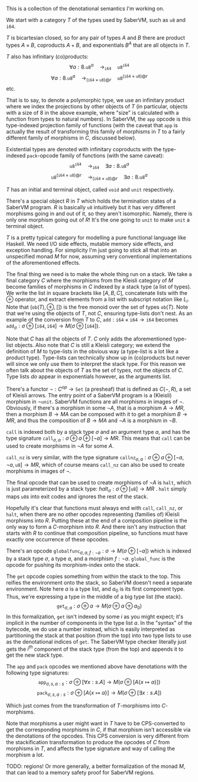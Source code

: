 
This is a collection of the denotational semantics I'm working on.

We start with a category $T$ of the types used by SaberVM, such as `u8` and `i64`.

$T$ is bicartesian closed, so for any pair of types $A$ and $B$ there are product types $A\times B$, coproducts $A+B$, and exponentials $B^A$ that are all objects in $T$. 

$T$ also has infinitary (co)products:
$$\forall a:8.\texttt{u8}^a\quad\rightarrow_\texttt{i64}\quad\texttt{u8}^\texttt{i64}$$
$$\forall a:8.\texttt{u8}^a\quad\rightarrow_{(\texttt{i64}\times\texttt{u8})@r}\quad\texttt{u8}^{(\texttt{i64}\times\texttt{u8})@r}$$
etc.

That is to say, to denote a polymorphic type, we use an infinitary product where we index the projections by other objects of $T$ (in particular, objects with a size of $8$ in the above example, where "size" is calculated with a function from types to natural numbers). In SaberVM, the `app` opcode is this type-indexed projection family of functions (with the caveat that `app` is actually the result of transforming this family of morphisms in $T$ to a fairly different family of morphisms in $C$, discussed below).

Existential types are denoted with infinitary coproducts with the type-indexed `pack`-opcode family of functions (with the same caveat):
$$\texttt{u8}^\texttt{i64}\quad\rightarrow_\texttt{i64}\quad\exists a:8.\texttt{u8}^a$$
$$\texttt{u8}^{(\texttt{i64}\times\texttt{u8})@r}\quad\rightarrow_{(\texttt{i64}\times\texttt{u8})@r}\quad\exists a:8.\texttt{u8}^a$$

$T$ has an initial and terminal object, called `void` and `unit` respectively.

There's a special object $R$ in $T$ which holds the termination states of a SaberVM program. $R$ is basically `u8` intuitively but it has very different morphisms going in and out of it, so they aren't isomorphic. Namely, there is only one morphism going out of $R$! It's the one going to `unit` to make `unit` a terminal object.

$T$ is a pretty typical category for modelling a pure functional language like Haskell. We need I/O side effects, mutable memory side effects, and exception handling. For simplicity I'm just going to stick all that into an unspecified monad $M$ for now, assuming very conventional implementations of the aforementioned effects.

The final thing we need is to make the whole thing run on a stack. We take a final category $C$ where the morphisms from the Kleisli category of $M$ become families of morphisms in $C$ indexed by a stack type (a list of types). We write the list in square brackets like $[A, B, C]$, concatenate lists with the $\oplus$ operator, and extract elements from a list with subscript notation like $L_i$. Note that $(\mathtt{ob}(T),\oplus,[])$ is the free monoid over the set of types $\mathtt{ob}(T)$. Note that we're using the objects of $T$, not $C$, ensuring type-lists don't nest. As an example of the conversion from $T$ to $C$, $\texttt{add}: \texttt{i64}\times\texttt{i64}\rightarrow\texttt{i64}$ becomes $\texttt{add}_\sigma:\sigma\oplus[\texttt{i64},\texttt{i64}]\rightarrow M(\sigma\oplus[\texttt{i64}])$.

Note that $C$ has all the objects of $T$. $C$ only adds the aforementioned type-list objects. Also note that $C$ is still a Kleisli category; we extend the definition of $M$ to type-lists in the obvious way (a type-list is a lot like a product type). Type-lists can technically show up in (co)products but never will since we only use them to interpret the stack type. For this reason we often talk about the objects of $T$ as the set of types, not the objects of $C$. Type lists *do* appear in exponentials however, as the arguments list.

There's a functor $\neg: C^{op}\rightarrow\mathtt{Set}$ (a presheaf) that is defined as $C(-,R)$, a set of Kleisli arrows. The entry point of a SaberVM program is a (Kleisli) morphism in $\neg\texttt{unit}$. SaberVM functions are all morphisms in images of $\neg$. Obviously, if there's a morphism in some $\neg A$, that is a morphism $A\rightarrow MR$, then a morphism $B\rightarrow MA$ can be composed with it to get a morphism $B\rightarrow MR$, and thus the composition of $B\rightarrow MA$ and $\neg A$ is a morphism in $\neg B$.

`call` is indexed both by a stack type $\sigma$ and an argument type $a$, and has the type signature $\texttt{call}_{\sigma,a}:\sigma\oplus a\oplus[\neg a]\rightarrow MR$. This means that `call` can be used to create morphisms in $\neg A$ for some $A$. 

`call_nz` is very similar, with the type signature $\texttt{callnz}_{\sigma,a}:\sigma\oplus a\oplus[\neg a,\neg a,\texttt{u8}]\rightarrow MR$, which of course means `call_nz` can also be used to create morphisms in images of $\neg$.

The final opcode that can be used to create morphisms of $\neg A$ is `halt`, which is just parameterized by a stack type: $halt_\sigma: \sigma\oplus[\texttt{u8}]\rightarrow MR$ . `halt` simply maps `u8`s into exit codes and ignores the rest of the stack.

Hopefully it's clear that functions must always end with `call`, `call_nz`, or `halt`, when there are no other opcodes representing (families of) Kleisli morphisms into $R$. Putting these at the end of a composition pipeline is the only way to form a $C$-morphism into $R$. And there isn't any instruction that starts with $R$ to continue that composition pipeline, so functions must have exactly one occurrence of these opcodes.

There's an opcode $\texttt{globalfunc}_{\sigma,a,f:\neg a}:\sigma\rightarrow M(\sigma\oplus[\neg a])$ which is indexed by a stack type $\sigma$, a type $a$, and a morphism $f:\neg a$. `global_func` is the opcode for pushing its morphism-index onto the stack.

The `get` opcode copies something from within the stack to the top. This reifies the environment onto the stack, so SaberVM doesn't need a separate environment. Note here $a$ is a type list, and $a_0$ is its first component type. Thus, we're expressing a type in the middle of a big type list (the stack). $$\texttt{get}_{\sigma,a}:\sigma\oplus a\rightarrow M(\sigma\oplus a\oplus a_0)$$
In this formalization, `get` isn't indexed by some $i$ as you might expect; it's implicit in the number of components in the type list $a$. In the "syntax" of the bytecode, we do use a number instead, which is easily interpreted as partitioning the stack at that position (from the top) into two type lists to use as the denotational indices of `get`. The SaberVM type checker literally just gets the $i^{th}$ component of the stack type (from the top) and appends it to get the new stack type. 

The `app` and `pack` opcodes we mentioned above have denotations with the following type signatures:
$$\texttt{app}_{\sigma,s,a:s}:\sigma\oplus[\forall x:s.A]\rightarrow M(\sigma\oplus[A\{x\mapsto a\}])$$
$$\texttt{pack}_{\sigma,s,a:s}:\sigma\oplus [A\{x\mapsto a\}]\rightarrow M(\sigma\oplus[\exists x:s.A])$$

Which just comes from the transformation of $T$-morphisms into $C$-morphisms.

Note that morphisms a user might want in $T$ have to be CPS-converted to get the corresponding morphisms in $C$, if that morphism isn't accessible via the denotations of the opcodes. This CPS conversion is very different from the stackification transformation to produce the opcodes of $C$ from morphisms in $T$, and affects the type signature and way of calling the morphism a lot.

TODO: regions! Or more generally, a better formalization of the monad $M$, that can lead to a memory safety proof for SaberVM regions.